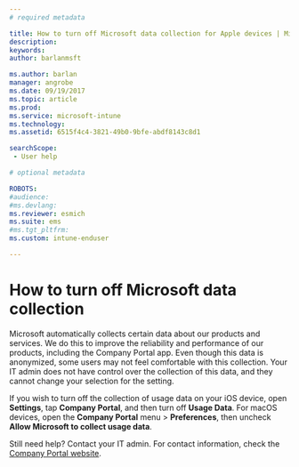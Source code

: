 ```yaml
---
# required metadata

title: How to turn off Microsoft data collection for Apple devices | Microsoft Docs
description:
keywords:
author: barlanmsft
ms.author: barlan
manager: angrobe
ms.date: 09/19/2017
ms.topic: article
ms.prod:
ms.service: microsoft-intune
ms.technology:
ms.assetid: 6515f4c4-3821-49b0-9bfe-abdf8143c8d1
searchScope: - User help

# optional metadata

ROBOTS:  
#audience:
#ms.devlang:
ms.reviewer: esmich
ms.suite: ems
#ms.tgt_pltfrm:
ms.custom: intune-enduser

---
```


# How to turn off Microsoft data collection

Microsoft automatically collects certain data about our products and services. We do this to improve the reliability and performance of our products, including the Company Portal app. Even though this data is anonymized, some users may not feel comfortable with this collection. Your IT admin does not have control over the collection of this data, and they cannot change your selection for the setting.

If you wish to turn off the collection of usage data on your iOS device, open **Settings**, tap **Company Portal**, and then turn off **Usage Data**. For macOS devices, open the **Company Portal** menu > **Preferences**, then uncheck **Allow Microsoft to collect usage data**.

Still need help? Contact your IT admin. For contact information, check the [Company Portal website](http://portal.manage.microsoft.com).
